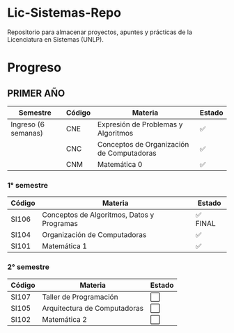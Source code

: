 # Lic-Sistemas-Repo
Repositorio para almacenar proyectos, apuntes y prácticas de la Licenciatura en Sistemas (UNLP).

# Progreso

## PRIMER AÑO

| Semestre              | Código | Materia                                               | Estado  |
|-----------------------|--------|--------------------------------------------------------|---------|
| Ingreso (6 semanas)   | CNE    | Expresión de Problemas y Algoritmos                   | ✅      |
|                       | CNC    | Conceptos de Organización de Computadoras             | ✅      |
|                       | CNM    | Matemática 0                                          | ✅      |

### 1° semestre

| Código | Materia                                               | Estado  |
|--------|--------------------------------------------------------|---------|
| SI106  | Conceptos de Algoritmos, Datos y Programas             | ✅ FINAL |
| SI104  | Organización de Computadoras                           | ✅ |
| SI101  | Matemática 1                                           | ✅      |
### 2° semestre
| Código | Materia                                                | Estado  |
|--------|--------------------------------------------------------|---------|
| SI107  | Taller de Programación                                 | ⬜       |
| SI105  | Arquitectura de Computadoras                           | ⬜       |
| SI102  | Matemática 2                                           | ⬜       |
